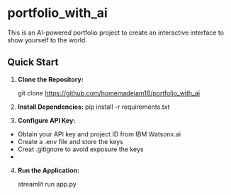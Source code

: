 # portfolio_with_ai


This is an AI-powered portfolio project to create an interactive interface to show yourself to the world.

## Quick Start

1. **Clone the Repository:**
  
   git clone https://github.com/homemadejam16/portfolio_with_ai
   
2. **Install Dependencies:**
      pip install -r requirements.txt
   
3. **Configure API Key:**

 - Obtain your API key and project ID from IBM Watsonx.ai
 - Create a .env file and store the keys
 - Creat .gitignore to avoid exposure the keys
 - 
4. **Run the Application:**
  
   streamlit run app.py
   
